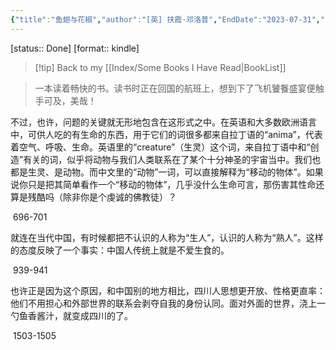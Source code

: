 ```yaml
---
{"title":"鱼翅与花椒","author":"[英] 扶霞·邓洛普","EndDate":"2023-07-31","publisher":"上海译文出版社","dg-publish":true,"permalink":"/BookNotes/鱼翅与花椒/","dgPassFrontmatter":true,"noteIcon":""}
---
```


[status:: Done]
[format:: kindle]

>[!tip] Back to my [[Index/Some Books I Have Read\|BookList]]

> 一本读着畅快的书。读书时正在回国的航班上，想到下了飞机饕餮盛宴便触手可及，美哉！

不过，也许，问题的关键就无形地包含在这形式之中。在英语和大多数欧洲语言中，可供人吃的有生命的东西，用于它们的词很多都来自拉丁语的“anima”，代表着空气、呼吸、生命。英语里的“creature”（生灵）这个词，来自拉丁语中和“创造”有关的词，似乎将动物与我们人类联系在了某个十分神圣的宇宙当中。我们也都是生灵、是动物。而中文里的“动物”一词，可以直接解释为“移动的物体”。如果说你只是把其简单看作一个“移动的物体”，几乎没什么生命可言，那伤害其性命还算是残酷吗（除非你是个虔诚的佛教徒）？

 696-701   

就连在当代中国，有时候都把不认识的人称为“生人”，认识的人称为“熟人”。这样的态度反映了一个事实：中国人传统上就是不爱生食的。

 939-941   

也许正是因为这个原因，和中国别的地方相比，四川人思想更开放、性格更直率：他们不用担心和外部世界的联系会剥夺自我的身份认同。面对外面的世界，浇上一勺鱼香酱汁，就变成四川的了。

 1503-1505   

